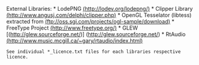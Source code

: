 External Libraries:
    * LodePNG [(http://lodev.org/lodepng/)](http://lodev.org/lodepng/)
    * Clipper Library [(http://www.angusj.com/delphi/clipper.php)](http://www.angusj.com/delphi/clipper.php)
    * OpenGL Tesselator (libtess) extracted from [(ftp://oss.sgi.com/projects/ogl-sample/download)](ftp://oss.sgi.com/projects/ogl-sample/download)
    * FreeType Project [(http://www.freetype.org/)](http://www.freetype.org/)
    * GLEW [(http://glew.sourceforge.net/)] (http://glew.sourceforge.net/)
    * RtAudio [(http://www.music.mcgill.ca/~gary/rtaudio/index.html)](http://www.music.mcgill.ca/~gary/rtaudio/index.html)
    
	See individual *_licence.txt files for each libraries respective licence.